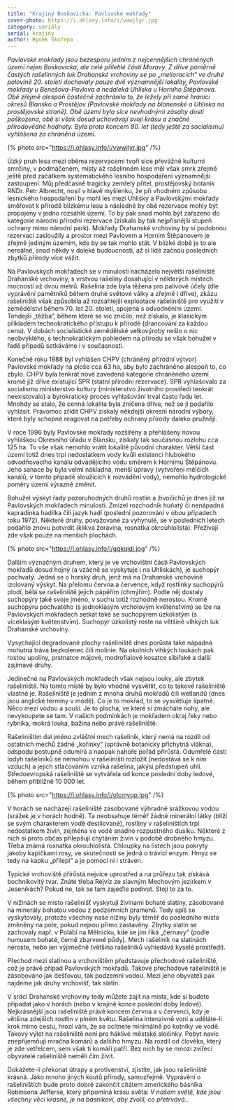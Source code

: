 ```yaml
---
title: "Krajiny Boskovicka: Pavlovské mokřady"
cover-photo: https://i.ohlasy.info/i/vwwjlyr.jpg
category: seriály
serial: krajiny
author: Hynek Skořepa
---
```


*Pavlovské mokřady jsou bezesporu jedním z nejcennějších chráněných území nejen Boskovicka, ale celé přilehlé části Moravy. Z dříve poměrně častých rašelinných luk Drahanské vrchoviny se po „melioracích“ ve druhé polovině 20. století dochovaly pouze dvě významnější lokality, Pavlovské mokřady u Benešova–Pavlova a nedaleká Uhliska u Horního Štěpánova. Obě zřejmě alespoň částečně zachránilo to, že ležely při samé hranici okresů Blansko a Prostějov (Pavlovské mokřady na blanenské a Uhliska na prostějovské straně). Obě území byla sice nevhodnými zásahy dosti poškozena, obě si však dosud uchovávají svoji krásu a značné přírodovědné hodnoty. Byla proto koncem 80. let (tedy ještě za socialismu) vyhlášena za chráněná území.*

{% photo src="https://i.ohlasy.info/i/vwwjlyr.jpg" /%}

Úzký pruh lesa mezi oběma rezervacemi tvoří sice převážně kulturní smrčiny, v podmáčeném, místy až rašelinném lese měl však smrk zřejmě ještě před začátkem systematického lesního hospodaření významnější zastoupení. Můj předčasně tragicky zemřelý přítel, prostějovský botanik RNDr. Petr Albrecht, nosil v hlavě myšlenku, že při vhodném způsobu lesnického hospodaření by mohl les mezi Uhlisky a Pavlovskými mokřady směřovat k přírodě blízkému lesu a následně by obě rezervace mohly být propojeny v jedno rozsáhlé území. To by pak snad mohlo být zařazeno do kategorie národní přírodní rezervace (získalo by tak nejpřísnější stupeň ochrany mimo národní park). Mokřady Drahanské vrchoviny by si podobnou rezervaci zasloužily a prostor mezi Pavlovem a Horním Štěpánovem je zřejmě jediným územím, kde by se tak mohlo stát. V blízké době je to ale nereálné, snad někdy v daleké budoucnosti, až si lidé začnou posledních zbytků přírody více vážit.

Na Pavlovských mokřadech se v minulosti nacházelo největší rašeliniště Drahanské vrchoviny, s vrstvou rašeliny dosahující v některých místech mocnosti až dvou metrů. Rašelina zde byla těžena pro palivové účely (dle vyprávění pamětníků během druhé světové války a zřejmě i dříve), zkázu rašeliniště však způsobila až rozsáhlejší exploatace rašeliniště pro využití v zemědělství během 70. let 20. století, spojená s odvodněním území. Tehdejší „těžba“, během které se víc zničilo, než získalo, je klasickým příkladem technokratického přístupu k přírodě (drancování za každou cenu). V dobách socialistické zemědělské velkovýroby nešlo o nic neobvyklého, s technokratickým pohledem na přírodu se však bohužel v řadě případů setkáváme i v současnosti.

Konečně roku 1988 byl vyhlášen CHPV (chráněný přírodní výtvor) Pavlovské mokřady na ploše cca 63 ha, aby bylo zachráněno alespoň to, co zbylo. CHPV byla tenkrát nově zavedená kategorie chráněného území kromě již dříve existující SPR (státní přírodní rezervace). SPR vyhlašovalo za socialismu ministerstvo kultury (ministerstvo životního prostředí tenkrát neexistovalo) a byrokratický proces vyhlašování trval často řadu let. Mnohdy se stalo, že cenná lokalita byla zničena dříve, než se ji podařilo vyhlásit. Pravomoc zřídit CHPV získaly někdejší okresní národní výbory, které byly schopné reagovat na potřeby ochrany přírody daleko pružněji.

V roce 1996 byly Pavlovské mokřady rozšířeny a přehlášeny novou vyhláškou Okresního úřadu v Blansku, získaly tak současnou rozlohu cca 125 ha. To vše však nemohlo vrátit lokalitě původní charakter. Větší část území totiž dnes trpí nedostatkem vody kvůli existenci hlubokého odvodňovacího kanálu odvádějícího vodu směrem k Hornímu Štěpánovu. Jeho sanace by byla velmi nákladná, menší úpravy (vytvoření mělčích kanálů, v tomto případě sloužících k rozvádění vody), nemohlo hydrologické poměry území výrazně změnit.

Bohužel výskyt řady pozoruhodných druhů rostlin a živočichů je dnes již na Pavlovských mokřadech minulostí. Zmizel rozchodník huňatý či nenápadná kapradinka hadilka čili jazyk hadí (poslední pozorování v obou případech roku 1972). Některé druhy, považované za vyhynulé, se v posledních letech podařilo znovu potvrdit (klikva žoravina, rosnatka okrouhlolistá). Přežívají zde však pouze na menších plochách.

{% photo src="https://i.ohlasy.info/i/gqkqidi.jpg" /%}

Dalším význačným druhem, který je ve vrchovištní části Pavlovských mokřadů dosud hojný (a vzácně se vyskytuje i na Uhliskách), je suchopýr pochvatý. Jedná se o horský druh, jenž má na Drahanské vrchovině izolovaný výskyt. Na přelomu června a července, když rostlinky suchopýrů plodí, bělá se rašeliniště jejich pápěřím (chmýřím). Podle něj dostaly suchopýry také svoje jméno, v suchu totiž rozhodně nerostou. Kromě suchopýru pochvatého (s jednoklasým vrcholovým květenstvím) se lze na Pavlovských mokřadech setkat také se suchopýrem úzkolistým (s víceklasým květenstvím). Suchopýr úzkolistý roste na většině vlhkých luk Drahanské vrchoviny.

Vysychající degradované plochy rašeliniště dnes porůstá také nápadná mohutná tráva bezkolenec čili molinie. Na okolních vlhkých loukách pak rostou upolíny, prstnatce májové, modrofialové kosatce sibiřské a další zajímavé druhy.

Jedinečné na Pavlovských mokřadech však nejsou louky, ale zbytek rašeliniště. Na tomto místě by bylo vhodné vysvětlit, co to takové rašeliniště vlastně je. Rašeliniště je jedním z mnoha druhů mokřadů čili wetlandů (dnes jsou anglické termíny v módě). Co je to mokřad, to se vysvětluje špatně. Něco mezi vodou a souší. Je to plocha, ve které si zmácháte nohy, ale nevykoupete se tam. V našich podmínkách je mokřadem okraj řeky nebo rybníka, mokrá louka, bažina nebo právě rašeliniště.

Rašeliništím dal jméno zvláštní mech rašeliník, který nemá na rozdíl od ostatních mechů žádné „kořínky“ (správně botanicky příchytná vlákna), odspodu postupně odumírá a naopak nahoře pořád přirůstá. Odumřelé části lodyh rašeliníků se nemohou v rašeliništi rozložit (nedostává se k nim vzduch) a jejich stlačováním vzniká rašelina, jakýsi předstupeň uhlí. Středoevropská rašeliniště se vytvářela od konce poslední doby ledové, během přibližně 10 000 let.

{% photo src="https://i.ohlasy.info/i/olcmyqp.jpg" /%}

V horách se nacházejí rašeliniště zásobované výhradně srážkovou vodou (srážek je v horách hodně). Ta neobsahuje téměř žádné minerální látky (blíží se svým charakterem vodě destilované), rostliny v rašeliništích trpí nedostatkem živin, zejména ve vodě snadno rozpustného dusíku. Některé z nich si proto občas přilepšují chytáním živin v podobě drobného hmyzu. Třeba známá rosnatka okrouhlolistá. Chloupky na listech jsou pokryty jakoby kapičkami rosy, ve skutečnosti se jedná o trávicí enzym. Hmyz se tedy na kapku „přilepí“ a je pomocí ní i stráven.

Typické vrchoviště přirůstá nejvíce uprostřed a na průřezu tak získává bochníkovitý tvar. Znáte třeba Rejvíz ze slavným Mechovým jezírkem v Jeseníkách? Pokud ne, tak se tam zajeďte podívat. Stojí to za to.

V nížinách se místo rašelinišť vyskytují živinami bohaté slatiny, zásobované na minerály bohatou vodou z podzemních pramenů. Tedy spíš se vyskytovaly, protože všechny naše nížiny byly téměř do posledního místa změněny na pole, pokud nejsou přímo zastavěny. Zbytky slatin se zachovaly např. v Polabí na Mělnicku, kde se jim říká „černavy“ (podle humusem bohaté, černě zbarvené půdy). Mech rašeliník na slatinách neroste, nebo jen výjimečně (většina rašeliníků vyhledává kyselé prostředí).

Přechod mezi slatinou a vrchovištěm představuje přechodové rašeliniště, což je právě případ Pavlovských mokřadů. Takové přechodové rašeliniště je zásobováno jak dešťovou, tak podzemní vodou. Mezi jeho obyvateli pak najdeme jak druhy vrchovišť, tak slatin.

V srdci Drahanské vrchoviny tedy můžete zajít na místa, kde si budete připadat jako v horách (nebo v krajině konce poslední doby ledové). Nejkrásnější jsou rašeliniště právě koncem června a v červenci, kdy je většina zdejších rostlin v plném květu. Rašelina intenzivně voní a uděláte-li krok mimo cestu, hrozí vám, že se ocitnete minimálně po kotníky ve vodě. Takový výlet na rašeliniště není pro háklivé městské slečinky. Pobyt navíc znepříjemňují mračna komárů a dalšího hmyzu. Na rozdíl od člověka, který je zde vetřelcem, sem však ti komáři patří. Bez nich by se mnozí zvířecí obyvatelé rašeliniště neměli čím živit.

Dokážete-li překonat útrapy a protivenství, zjistíte, jak jsou rašeliniště krásná. Jako mnoho jiných koutů přírody, samozřejmě. Vyprávění o rašeliništích bude proto dobré zakončit citátem amerického básníka Robinsona Jefferse, který připomíná krásu světa: *V našem světě, kde jsou všechny věci krásné, je na básníkovi, aby zvolil, co přetrvává…*
